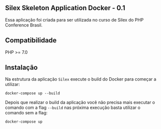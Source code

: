 ## Silex Skeleton Application Docker - 0.1

Essa aplicação foi criada para ser utilizada no curso de Silex do PHP Conference Brasil.

## Compatibilidade

 PHP >= 7.0

## Instalação

Na estrutura da aplicação `Silex` execute o build do Docker para começar a utilizar:


    docker-compose up --build

Depois que realizar o build da aplicação você não precisa mais executar o comando com a flag `--build` nas próxima execução
basta utilizar o comando sem a flag:


    docker-compose up

